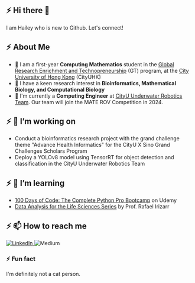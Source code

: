 ## :zap: Hi there 👋
I am Hailey who is new to Github. Let's connect!

## :zap: About Me
- 📏 I am a first-year **Computing Mathematics** student in the [Global Research Enrichment and Technopreneurship](https://www.cityu.edu.hk/csci/academic-programmes/undergraduate-programmes/global-research-enrichment-and-technopreneurship-great) (GT) program, at the [City University of Hong Kong](https://www.topuniversities.com/universities/city-university-hong-kong) (CityUHK)
- 🧬 I have a keen research interest in **Bioinformatics, Mathematical Biology, and Computational Biology**
- 🤖 I'm currently a **Computing Engineer** at [CityU Underwater Robotics Team](https://www.ee.cityu.edu.hk/~rovteam/). Our team will join the MATE ROV Competition in 2024. 

## :zap: 🔭 I’m working on
- Conduct a bioinformatics research project with the grand challenge theme "Advance Health Informatics" for the CityU X Sino Grand Challenges Scholars Program
- Deploy a YOLOv8 model using TensorRT for object detection and classification in the CityU Underwater Robotics Team

## :zap: 🌱 I’m learning
- [100 Days of Code: The Complete Python Pro Bootcamp](https://www.udemy.com/course/100-days-of-code/) on Udemy
- [Data Analysis for the Life Sciences Series](https://rafalab.dfci.harvard.edu/pages/harvardx.html) by Prof. Rafael Irizarr

## :zap: 📫 How to reach me

<div display="flex">
  <a href="https://www.linkedin.com/in/heilcheng/">
    <img src="https://img.shields.io/badge/linkedin-%230077B5.svg?style=for-the-badge&logo=linkedin&logoColor=white" alt="LinkedIn"/>
  </a>
    <img src="https://img.shields.io/badge/Medium-12100E?style=for-the-badge&logo=medium&logoColor=white" alt="Medium"/>
  </a>
</div>

### ⚡ Fun fact

I'm definitely not a cat person.
